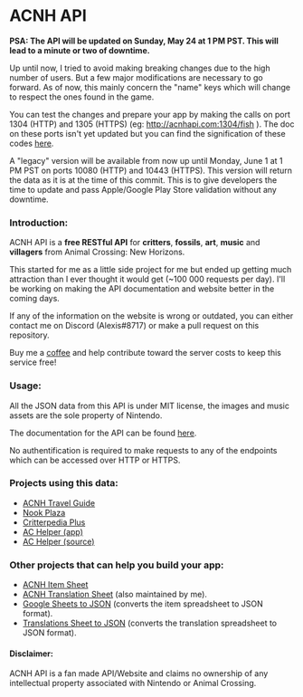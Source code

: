 # ACNH API

**PSA: The API will be updated on Sunday, May 24 at 1 PM PST. This will lead to a minute or two of downtime.**

Up until now, I tried to avoid making breaking changes due to the high number of users. But a few major modifications are necessary to go forward. As of now, this mainly concern the "name" keys which will change to respect the ones found in the game.

You can test the changes and prepare your app by making the calls on port 1304 (HTTP) and 1305 (HTTPS) (eg: http://acnhapi.com:1304/fish ). The doc on these ports isn't yet updated but you can find the signification of these codes [here](https://github.com/alexislours/ACNHAPI/issues/5). 

A "legacy" version will be available from now up until Monday, June 1 at 1 PM PST on ports 10080 (HTTP) and 10443 (HTTPS). This version will return the data as it is at the time of this commit. This is to give developers the time to update and pass Apple/Google Play Store validation without any downtime.

### Introduction:

ACNH API is a **free RESTful API** for **critters**, **fossils**, **art**, **music** and **villagers** from Animal Crossing: New Horizons.

This started for me as a little side project for me but ended up getting much attraction than I ever thought it would get (~100 000 requests per day). I'll be working on making the API documentation and website better in the coming days.

If any of the information on the website is wrong or outdated, you can either contact me on Discord (Alexis#8717) or make a pull request on this repository.

Buy me a [coffee](https://www.buymeacoffee.com/acnhapi) and help contribute toward the server costs to keep this service free!

### Usage:

All the JSON data from this API is under MIT license, the images and music assets are the sole property of Nintendo.

The documentation for the API can be found [here](https://acnhapi.com/doc).

No authentification is required to make requests to any of the endpoints which can be accessed over HTTP or HTTPS.

### Projects using this data: 
- [ACNH Travel Guide](https://apps.apple.com/us/app/acnh-travel-guide/id1502818559)
- [Nook Plaza](https://nookplaza.net/)
- [Critterpedia Plus](https://critterpedia-plus.mutoo.im/)
- [AC Helper (app)](https://apps.apple.com/us/app/id1508764244)
- [AC Helper (source)](https://github.com/Dimillian/ACHNBrowserUI)

### Other projects that can help you build your app:
- [ACNH Item Sheet](https://tinyurl.com/acnh-sheet)
- [ACNH Translation Sheet](https://tinyurl.com/acnh-translation) (also maintained by me).
- [Google Sheets to JSON](https://github.com/acdb-team/google-sheets-to-json) (converts the item spreadsheet to JSON format).
- [Translations Sheet to JSON](https://github.com/Stun3R/acnh-translations-sheet-to-json) (converts the translation spreadsheet to JSON format).

#### Disclaimer: 
ACNH API is a fan made API/Website and claims no ownership of any intellectual property associated with Nintendo or Animal Crossing.

